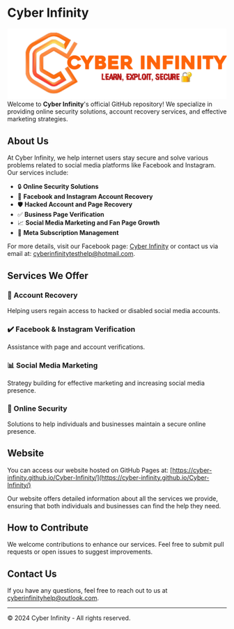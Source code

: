 # Cyber Infinity

![Cyber Infinity](https://github.com/Cyber-Infinity/Cyber-Infinity/blob/main/logo.png) <!-- GitHub profile picture -->
Welcome to **Cyber Infinity**'s official GitHub repository! We specialize in providing online security solutions, account recovery services, and effective marketing strategies.

## About Us
At Cyber Infinity, we help internet users stay secure and solve various problems related to social media platforms like Facebook and Instagram. Our services include:

- 🔒 **Online Security Solutions**
- 🔑 **Facebook and Instagram Account Recovery**
- 🛡️ **Hacked Account and Page Recovery**
- ✅ **Business Page Verification**
- 📈 **Social Media Marketing and Fan Page Growth**
- 📝 **Meta Subscription Management**

For more details, visit our Facebook page: [Cyber Infinity](https://www.facebook.com/cyberinfinity.bd) or contact us via email at: [cyberinfinitytesthelp@hotmail.com](mailto:cyberinfinitytesthelp@hotmail.com).

## Services We Offer
### 🔧 Account Recovery
Helping users regain access to hacked or disabled social media accounts.

### ✔️ Facebook & Instagram Verification
Assistance with page and account verifications.

### 📊 Social Media Marketing
Strategy building for effective marketing and increasing social media presence.

### 🔐 Online Security
Solutions to help individuals and businesses maintain a secure online presence.

## Website
You can access our website hosted on GitHub Pages at:
[https://cyber-infinity.github.io/Cyber-Infinity/](https://cyber-infinity.github.io/Cyber-Infinity/)

Our website offers detailed information about all the services we provide, ensuring that both individuals and businesses can find the help they need.

## How to Contribute
We welcome contributions to enhance our services. Feel free to submit pull requests or open issues to suggest improvements.

## Contact Us
If you have any questions, feel free to reach out to us at [cyberinfinityhelp@outlook.com](mailto:cyberinfinityhelp@outlook.com).

---

© 2024 Cyber Infinity - All rights reserved.
